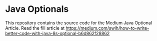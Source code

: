 # Java Optionals
This repository contains the source code for the Medium Java Optional Article. Read the fill article at https://medium.com/swlh/how-to-write-better-code-with-java-8s-optional-b6d862f28862
